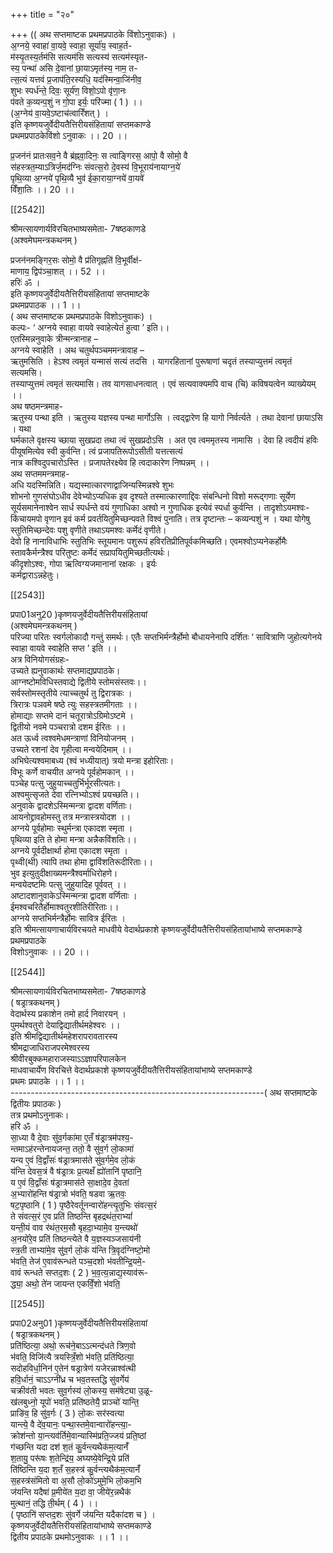 +++
title = "२०"

+++
(( अथ सप्तमाष्टक प्रथमप्रपाठके विंशोऽनुवाकः) ।  
अ॒ग्नये॒ स्वाहा॑ वा॒यवे॒ स्वाहा॒ सूर्या॑य॒ स्वाह॒र्त-  
म॑स्यृ॒तस्य॒र्तम॑सि सत्यम॑सि सत्यस्य॑ सत्यम॑स्यृत-  
स्य॒ पन्था॑ असि दे॒वानां छा॒याऽमृत॑स्य॒ नाम॒ त-  
त्स॒त्यं यत्तवं प्र॒जाप॑ति॒रस्यधि॒ यद॑स्मिन्वा॒जि॑नीव॒  
शुभः स्पर्ध॑न्ते॒ दिवः॒ सूर्य॑ण॒ विशो॒ऽपो वृ॑णा॒नः  
प॑वते क॒व्यन्प॒शुं न गो॒पा इर्यः॒ परि॑ज्मा ( 1 ) ।।  
(अ॒ग्नेय॑ वा॒यवे॒ऽष्टाच॑त्वारिँशत् ) ।  
इति कृष्णयजुर्वेदीयतैत्तिरीयसंहितायां सप्तमकाण्डे  
प्रथमप्रपाठकेविंशो ऽनुवाकः ।। 20 ।।

प्र॒जन॑नं प्रातःसव॒ने वै ब्र॑ह्नवा॒दिनः॒ स त्वाङ्गिरस॒ आपो॒ वै सोमो॒ वै  
स॑हस्त्रत॒म्याऽत्रिर्ज॒मद॑ग्निः संवत्स॒रो दे॒वस्य॑ वि॒भूराय॑नायाग्न॒ये॑  
पृथि॒व्या अ॒ग्नये॑ पृथि॒व्यै भुव॑ ईका॒राया॒ग्नये॑ वा॒यवे॑  
विँशा॒तिः ।। 20 ।।

[[2542]]

श्रीमत्सायणार्यविरचितभाष्यसमेता- 7षष्ठकाणडे  
(अश्वमेघमन्त्रकथनम् )

प्रजन॑नमङ्गिर॒सः सोमो॒ वै प्र॑तिगृह्नति॑ वि॒भूर्वीक्ष॑-  
माणाय॒ द्विप॑ञ्चा॒शत् ।। 52 ।।  
हरिः॑ ॐ ।  
इति कृष्णयजुर्वेदीयतैत्तिरीयसंहितायां सप्तमाष्टके  
प्रथमप्रपाठक ।। 1 ।।  
( अथ सप्तमाष्टक प्रथमप्रपाठके विशोऽनुवाकः) ।  
कल्पः- ‘ अग्नये स्वाहा वायवे स्वाहेत्येतं हुत्वा ’ इति।।  
एतस्मिन्ननुवाके त्रीन्मन्त्रानाह –  
अग्नये स्वाहेति । अथ चतुर्थपञ्चममन्त्रावाह –  
ऋतुमसिति । हेऽश्व त्वमृतं यन्मासं सत्यं तदसि । यागरहितानां पुरूषाणां चदृतं तस्याप्युत्तमं त्वमृतं सत्यमसि।  
तस्याप्युत्तमं त्वमृतं सत्यमासि। तव यागसाधनत्वात् । एवं सत्यवाक्यमपि वाच (चि) कविषयत्वेन व्याख्येयम् ।।  
अथ षष्ठमन्त्रमाह-  
ऋतुस्य पन्था इति । ऋतुस्य यज्ञस्य पन्था मार्गोऽसि । त्वद्द्वारेण हि यागो निर्वर्त्यते । तथा देवानां छायाऽसि । यथा  
घर्मकाले वृक्षस्य च्छाया सुखप्रदा तथा त्वं सुखप्रदोऽसि । अत एव त्वममृतस्य नामासि । देवा हि त्वदीयं हविः पीयूषमित्येव स्वी कुर्वन्ति। त्वं प्रजापतिरूपोऽसीती यत्तत्सत्यं  
नात्र कश्विदुपचारोऽस्ति । प्रजापतेरक्ष्येव हि त्वदाकारेण निष्पन्नम् ।।  
अथ सप्तममन्त्रमाह-  
अधि यदस्मिन्निति। यद्यस्मात्कारणाद्वाजिन्यस्मिन्नश्वे शुभः  
शोभनो गुणसंघोऽधीव देवेभ्योऽप्यधिक इव दृश्यते तस्मात्कारणाद्दिवः संबन्धिनो विशो मरूद्गणाः सूर्येण सूर्यसमानेनाश्वेन सार्ध स्पर्धन्ते वयं गुणाधिका अश्वो न गुणाधिक इत्येवं स्पर्धा कुर्वन्ति । तादृशोऽयमश्वः- किंचायमपो वृणान इवं कर्म प्रवर्तयितुमिच्छन्पवते विश्वं पुनाति। तत्र दृष्टान्तः – कव्यन्पशुं न । यथा योगेषु स्तुतिमिच्छन्देवः पशु वृणीते तथाऽयमश्वः कर्मेदं वृणीते।  
देवो हि नानाविधाभिः स्तुतिभिः स्तूयमानः पशुरूपं हविरतिप्रीतिपूर्वकमिच्छति। एवमश्वोऽप्यनेकर्होमैः  
स्तावकैर्मन्त्रैश्व परितुष्टः कर्मेदं सप्रापयितुमिच्छतीत्यर्थः।  
कीदृशोऽश्वः, गोपा ऋत्विग्यजमानानां रक्षकः । इर्यः  
कर्मद्वाराऽन्नहेतुः।

[[2543]]

प्रपा01अनु20 )कृष्णयजुर्वेदीयतैत्तिरीयसंहितायां  
(अश्वमेघमन्त्रकथनम् )  
परिज्या परितः स्वर्गलोकादौ गन्तुं समर्थः। एतैः सप्तभिर्मन्त्रैर्होमो बौधायनेनापि दर्शितः ‘ सावित्राणि जुहोत्यगेनये स्वाहा वायवे स्वाहेति सप्त ’ इति ।।  
अत्र विनियोगसंग्रहः-  
उच्यते ह्यनुवाकार्थः सप्तमाद्यप्रपाठके।  
आग्नष्टोमविधिस्तवाद्ये द्वितीये स्तोमसंस्तवः।।  
सर्वस्तोमस्तृतीये त्याच्चतुर्थ तु द्विरात्रकः ।  
त्रिरात्रः पञवमे षष्ठे त्युः सहस्त्रतमीगताः ।।  
होमाद्याः सप्तमे दानं चतूरात्रोऽग्रिमोऽष्टमे ।  
द्वितीयो नवमे पञ्चरात्रो दशम ईरितः ।।  
अत ऊर्ध्व त्वश्वमेधमन्त्राणां विनियोजनम् ।  
उच्यते रशनां देव गृहीत्वा मन्वयेदिमाम् ।।  
अभिघेत्यश्वमाबध्य (श्वं भध्यीयात्) त्रयो मन्त्रा इहोरिताः।  
विभूः कर्णे वाचयीत अग्नये पूर्वहोमकान् ।।  
पञ्चेह पत्सु जुहुयाच्चतुर्भिर्भूरसीत्यतः।  
अश्वमुत्सृजते देवा रत्निभ्योऽश्वं प्रयच्छति।।  
अनुवाके द्वादशेऽस्मिन्मन्त्रा द्वादश वर्णिताः।  
आयनोद्द्रावहोमस्तु तत्र मन्त्रास्त्रयोदश ।।  
अग्नये पूर्वहोमाः स्थुर्मन्त्रा एकादश स्मृता ।  
पृथिव्या इति ते होमा मन्त्रा अन्नैकविंशतिः।।  
अग्नये पूर्वदीक्षार्था होमा एकादश स्मृता ।  
पृथ्वी(थी) त्यापि तथा होमा द्वाविंशतिरूदीरिताः।।  
भुव इत्युतुदीक्षाख्यमन्त्रैश्वर्माधिरोहणे।  
मन्वयेदष्टमिः पत्सु जुहुयादिह पूर्ववत् ।।  
अष्टादशानुवाकेऽस्मिन्मन्त्रा द्वादश वर्णिताः ।  
ईमश्वचरितैर्होमाश्वतुरशीतिरीरिताः।।  
अग्नये सप्तभिर्मन्त्रैर्होमः सावित्र ईरितः ।  
इति श्रीमत्सायणाचार्यविरचयते माधवीये वेदार्थप्रकाशे कृष्णयजुर्वेदीयतैत्तिरीयसंहितायांभाष्ये सप्तमकाण्डे  
प्रथमप्रपाठके  
विशोऽनुवाकः ।। 20 ।।

[[2544]]

श्रीमत्सायणार्यविरचितभाष्यसमेता- 7षष्ठकाणडे  
( षड्रात्रकथनम् )  
वेदार्थस्य प्रकाशेन तमो हार्द निवारयन् ।  
पुमर्थश्वतुरो देयाद्विद्यातीर्थमहेश्वरः ।।  
इति श्रीमद्विद्यातीर्थमहेशरापरावतारस्य  
श्रीमद्राजाधिराजपरमेश्वरस्य  
श्रीवीरबुक्कमहाराजस्याऽऽज्ञापरिपालकेन  
माधवाचार्येण विरचित्ते वेदार्थप्रकाशे कृष्णयजुर्वेदीयतैत्तिरीयसंहितायांभाष्ये सप्तमकाण्डे  
प्रथमः प्रपाठके ।। 1 ।।  
---------------------------------------------------------------( अथ सप्तमाष्टके द्वितीयः प्रपाठकः )  
तत्र प्रथमोऽनुनाकः।  
हरि ॐ ।  
सा॒ध्या वै दे॒वाः सु॑व॒र्गका॑मा ए॒तँ ष॑ड्रात्रम॑पश्य॒-  
न्तमाऽह॑रन्तेनायजन्त॒ ततो॒ वै सु॑व॒र्ग लो॒कामा॑  
यन्य ए॒वं वि॒द्वाँसः॑ ष॑ड्रात्रमास॑ते सु॑व॒र्गमे॒व लो॒कं  
य॑न्ति देवस॒त्रं वै ष॑ड्रात्रः प्र॒त्यक्षँ ह्यो॑तानि॑ पृष्ठानि॒  
य ए॒वं वि॒द्वाँसः॑ ष॑ड्रात्रमास॑ते सा॒क्षादे॒व दे॒वता॑  
अ॒भ्यारो॑हन्ति ष॑ड्रात्रो भ॑वति॒ षडवा ऋ॒तवः॒  
षट॒पृष्ठानि ( 1 ) पृष्ठैरेवर्तूनन्वारो॑हन्त्यृ॒तुभिः संवत्स॒रं  
ते संवत्स॒रं ए॒व प्रति॑ तिष्ठन्ति बृहद्रथंत॒राभ्यां॑  
यन्ती॒यं वाव र॑थंत॒रम॒सौ बृहदा॒भ्यामे॒व य॒न्त्यथो॑  
अ॒नयो॑रे॒व प्रति॑ तिष्ठन्त्येते वै य॒ज्ञस्यञ्जसाय॑नी  
स्त्र॒ती ताभ्या॑मे॒व सु॑व॒र्ग लो॒कं य॑न्ति त्रि॒वृद॑ग्निष्टो॒मो  
भ॑वति॒ तेज॑ ए॒वाव॑रून्धते पञ्च॒दशो भ॑वतीन्द्रि॒यमे॒-  
वावं रून्धते सप्तद॒शः ( 2 ) भ॒व॒त्य॒न्नाद्य॒स्याव॑रू-  
द्ध्या॒ अथो॒ ते॑न जायन्त एकविँ॒शो भ॑वति॒

[[2545]]

प्रपा02अनु01 )कृष्णयजुर्वेदीयतैत्तिरीयसंहितायां  
( षड्रात्रकथनम् )  
प्रति॑ष्ठित्या॒ अथो॒ रूच॑ने॒बाऽऽत्मन्द॑धते त्रिण॒वो  
भ॑वति॒ विजि॑त्यै त्रयस्त्रिँ॒शो भ॑वति॒ प्रति॑ष्ठित्या॒  
सदोहविर्धा॒निन॑ ए॒तेन॑ षड्रात्रेण॑ यजेरन्नाश्व॑त्थी  
हवि॒र्धानं॒ चाऽऽग्नी॑ध्र च भव॒तस्तद्धि सु॑वर्गेय॑  
चक्रीव॑ती भवतः सुव॒र्गस्य॑ लो॒कस्य॒ सम॑षेट्या उ॒ळू-  
ख॑लबुध्नो॒ यूपो॑ भवति॒ प्रति॑ष्ठतेयै॒ प्राञ्चो॑ यान्ति॒  
प्राङि॑व॒ हि सु॑व॒र्गः ( 3 ) लो॒कः सर॑स्वत्या  
यान्त्ये॒ वै दे॑व॒यानः॒ पन्था॒स्तमे॒वान्वारो॑हन्त्या॒-  
क्रोश॑न्तो या॒न्त्यव॑र्तिमे॒वान्यास्मि॑प्रति॒ज्जय॑ प्रति॒ष्ठां  
ग॑च्छन्ति यदा दश॑ श॒तं कु॒र्वन्त्यथैक॑म॒त्यानँ॑  
श॒तायु॒ परू॑षः श॒तेन्द्रि॑य॒ अघ्यष्ये॒वेन्द्रि॒ये प्रति॑  
ति॑ष्ठिन्ति य॒दा श॒तँ स॒हस्त्र॑ कु॒र्वन्त्यथैक॑म॒त्यानँ॑  
स॒हस्त्र॑संमितो वा अ॒सौ लो॒को॑ऽमुमे॒भि लो॒कम॒भि  
ज॑यन्ति यदैषा॑ प्र॒मीये॑त य॒दा वा॒ जीये॑र॒न्नथैक॑  
मुत्थानं॒ तद्धि ती॒र्थम् ( 4 ) ।।  
( पृष्ठानि॑ सप्तद॒शः सु॑वर्गे ज॑यन्ति यदैका॑दश च ) ।  
कृष्णयजुर्वेदीयतैत्तिरीयसंहितायांभाष्ये सप्तमकाण्डे  
द्वितीय प्रपाठके प्रथमोऽनुवाकः ।। 1 ।।  